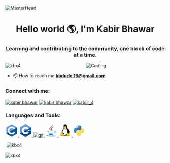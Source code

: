 ![MasterHead](https://lepei.github.io/assets/img/genshin-impact/oculi-banner.jpg)
<h1 align="center">Hello world 🌎, I'm Kabir Bhawar</h1>
<h3 align="center">Learning and contributing to the community, one block of code at a time.</h3>
<img align="right" alt = "Coding" width="250" src = "https://media.licdn.com/dms/image/D4D03AQFEZbi59j8EyA/profile-displayphoto-shrink_800_800/0/1685997602163?e=2147483647&v=beta&t=pwR13rKiy-7G3qxwf3tL5hwkYfXK3ztZDx10Nw_UR30">

<p align="left"> <img src="https://komarev.com/ghpvc/?username=kbx4&label=Profile%20views&color=0e75b6&style=flat" alt="kbx4" /> </p>

- 📫 How to reach me **kbdude.16@gmail.com**

<h3 align="left">Connect with me:</h3>
<p align="left">
<a href="https://linkedin.com/in/kabir bhawar" target="blank"><img align="center" src="https://raw.githubusercontent.com/rahuldkjain/github-profile-readme-generator/master/src/images/icons/Social/linked-in-alt.svg" alt="kabir bhawar" height="30" width="40" /></a>
<a href="https://fb.com/kabir bhawar" target="blank"><img align="center" src="https://raw.githubusercontent.com/rahuldkjain/github-profile-readme-generator/master/src/images/icons/Social/facebook.svg" alt="kabir bhawar" height="30" width="40" /></a>
<a href="https://instagram.com/kabiir_4" target="blank"><img align="center" src="https://raw.githubusercontent.com/rahuldkjain/github-profile-readme-generator/master/src/images/icons/Social/instagram.svg" alt="kabiir_4" height="30" width="40" /></a>
</p>

<h3 align="left">Languages and Tools:</h3>
<p align="left"> <a href="https://www.cprogramming.com/" target="_blank" rel="noreferrer"> <img src="https://raw.githubusercontent.com/devicons/devicon/master/icons/c/c-original.svg" alt="c" width="40" height="40"/> </a> <a href="https://www.w3schools.com/cpp/" target="_blank" rel="noreferrer"> <img src="https://raw.githubusercontent.com/devicons/devicon/master/icons/cplusplus/cplusplus-original.svg" alt="cplusplus" width="40" height="40"/> </a> <a href="https://git-scm.com/" target="_blank" rel="noreferrer"> <img src="https://www.vectorlogo.zone/logos/git-scm/git-scm-icon.svg" alt="git" width="40" height="40"/> </a> <a href="https://www.java.com" target="_blank" rel="noreferrer"> <img src="https://raw.githubusercontent.com/devicons/devicon/master/icons/java/java-original.svg" alt="java" width="40" height="40"/> </a> <a href="https://www.linux.org/" target="_blank" rel="noreferrer"> <img src="https://raw.githubusercontent.com/devicons/devicon/master/icons/linux/linux-original.svg" alt="linux" width="40" height="40"/> </a> <a href="https://www.python.org" target="_blank" rel="noreferrer"> <img src="https://raw.githubusercontent.com/devicons/devicon/master/icons/python/python-original.svg" alt="python" width="40" height="40"/> </a> </p>

<p>&nbsp;<img align="center" src="https://github-readme-stats.vercel.app/api?username=kbx4&show_icons=true&locale=en" alt="kbx4" /></p>

<p><img align="center" src="https://github-readme-streak-stats.herokuapp.com/?user=kbx4&" alt="kbx4" /></p>
